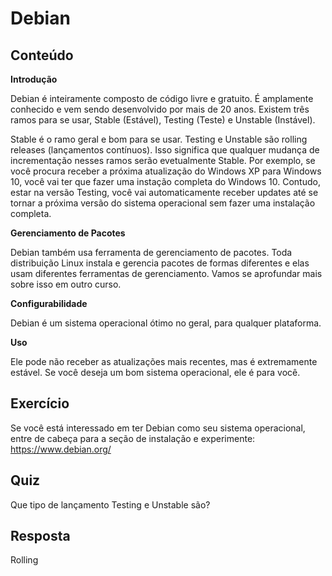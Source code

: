 # Debian

## Conteúdo

<b>Introdução</b>

Debian é inteiramente composto de código livre e gratuito. É amplamente conhecido e vem sendo desenvolvido por mais de 20 anos. Existem três ramos para se usar, Stable (Estável), Testing (Teste) e Unstable (Instável).

Stable é o ramo geral e bom para se usar. Testing e Unstable são rolling releases (lançamentos contínuos). Isso significa que qualquer mudança de incrementação nesses ramos serão evetualmente Stable. Por exemplo, se você procura receber a próxima atualização do Windows XP para Windows 10, você vai ter que fazer uma instação completa do Windows 10. Contudo, estar na versão Testing, você vai automaticamente receber updates até se tornar a próxima versão do sistema operacional sem fazer uma instalação completa.

<b>Gerenciamento de Pacotes</b>

Debian também usa ferramenta de gerenciamento de pacotes. Toda distribuição Linux instala e gerencia pacotes de formas diferentes e elas usam diferentes ferramentas de gerenciamento. Vamos se aprofundar mais sobre isso em outro curso.

<b>Configurabilidade</b>

Debian é um sistema operacional ótimo no geral, para qualquer plataforma.

<b>Uso</b>

Ele pode não receber as atualizações mais recentes, mas é extremamente estável. Se você deseja um bom sistema operacional, ele é para você.


## Exercício

Se você está interessado em ter Debian como seu sistema operacional, entre de cabeça para a seção de instalação e experimente: https://www.debian.org/

## Quiz

Que tipo de lançamento Testing e Unstable são? 

## Resposta

Rolling
